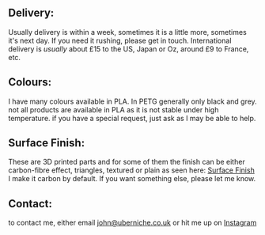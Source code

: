 ## Delivery:
Usually delivery is within a week, sometimes it is a little more, sometimes it's next day. If you need it rushing, please get in touch. International delivery is _usually_ about £15 to the US, Japan or Oz, around £9 to France, etc. 
## Colours:
I have many colours available in PLA. In PETG generally only black and grey. not all products are available in PLA as it is not stable under high temperature. if you have a special request, just ask as I may be able to help.

## Surface Finish: 
These are 3D printed parts and for some of them the finish can be either carbon-fibre effect, triangles, textured or plain as seen here: [Surface Finish](/finish) 
I make it carbon by default. If you want something else, please let me know. 

## Contact:
to contact me, either email <john@uberniche.co.uk> or hit me up on [Instagram](https://www.instagram.com/uber.niche/)